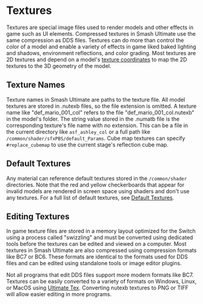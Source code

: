 # Textures
Textures are special image files used to render models and other effects in game such as UI elements. Compressed textures in Smash Ultimate use 
the same compression as DDS files. Textures can do more than control the color of a model and enable a variety of effects in game liked baked lighting and shadows, environment reflections, and color grading. Most textures are 2D textures and depend on a model's [texture coordinates](../vertex_attributes/texturecoordinates) to map the 2D textures to the 3D geometry of the model.

## Texture Names
Texture names in Smash Ultimate are paths to the texture file. All model textures are stored in .nutexb files, so the file extension is omitted. A texture name like "def_mario_001_col" refers to the file "def_mario_001_col.nutexb" in the model's folder. The string value stored in the .numatb file is the corresponding texture's file name with no extension. This can be a file in the current directory like `asf_ashley_col` or a full path like `/common/shader/sfxPBS/default_Params`. Cube map textures can specify `#replace_cubemap` to use the current stage's reflection cube map.

## Default Textures
Any material can reference default textures stored in the `/common/shader` directories. Note that the red and yellow checkerboards that appear for invalid models are rendered in screen space using shaders and don't use any textures. For a full list of default textures, see [Default Textures](https://github.com/ScanMountGoat/Smush-Material-Research/blob/master/Material%20Parameters.md#default-textures).

## Editing Textures
In game texture files are stored in a memory layout optimized for the Switch using a process called "swizzling" and must be converted using dedicated tools before the textures can be edited and viewed on a computer. Most textures in Smash Ultimate are also compressed using compression formats like BC7 or BC6. These formats are identical to the formats used for DDS files and can be edited using standalone tools or image editor plugins. 

Not all programs that edit DDS files support more modern formats like BC7. Textures can be easily converted to a variety of formats on Windows, Linux, or MacOS using [Ultimate Tex](https://github.com/ScanMountGoat/ultimate_tex/releases). Converting nutexb textures to PNG or TIFF will allow easier editing in more programs.